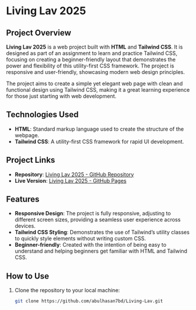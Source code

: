 # Living Lav 2025

## Project Overview

**Living Lav 2025** is a web project built with **HTML** and **Tailwind CSS**. It is designed as part of an assignment to learn and practice Tailwind CSS, focusing on creating a beginner-friendly layout that demonstrates the power and flexibility of this utility-first CSS framework. The project is responsive and user-friendly, showcasing modern web design principles.

The project aims to create a simple yet elegant web page with clean and functional design using Tailwind CSS, making it a great learning experience for those just starting with web development.

## Technologies Used

- **HTML**: Standard markup language used to create the structure of the webpage.
- **Tailwind CSS**: A utility-first CSS framework for rapid UI development.

## Project Links

- **Repository**: [Living Lav 2025 - GitHub Repository](https://github.com/abulhasan7bd/Living-Lav)
- **Live Version**: [Living Lav 2025 - GitHub Pages](https://abulhasan7bd.github.io/Living-Lav/)

## Features

- **Responsive Design**: The project is fully responsive, adjusting to different screen sizes, providing a seamless user experience across devices.
- **Tailwind CSS Styling**: Demonstrates the use of Tailwind’s utility classes to quickly style elements without writing custom CSS.
- **Beginner-friendly**: Created with the intention of being easy to understand and helping beginners get familiar with HTML and Tailwind CSS.

## How to Use

1. Clone the repository to your local machine:
   ```bash
   git clone https://github.com/abulhasan7bd/Living-Lav.git
